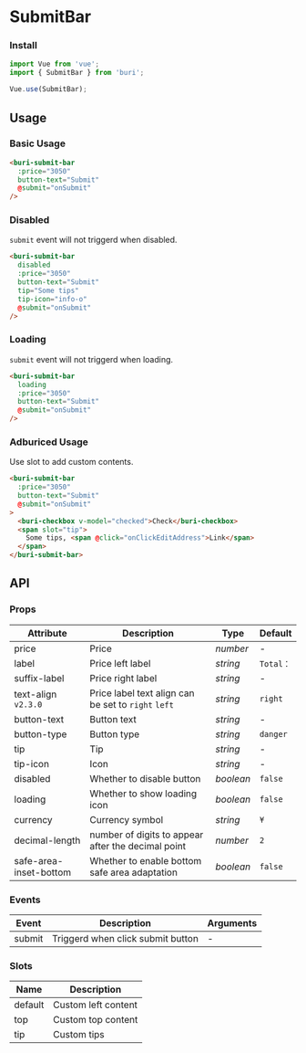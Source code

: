 # SubmitBar

### Install

``` javascript
import Vue from 'vue';
import { SubmitBar } from 'buri';

Vue.use(SubmitBar);
```

## Usage

### Basic Usage

```html
<buri-submit-bar
  :price="3050"
  button-text="Submit"
  @submit="onSubmit"
/>
```

### Disabled

`submit` event will not triggerd when disabled.

```html
<buri-submit-bar
  disabled
  :price="3050"
  button-text="Submit"
  tip="Some tips"
  tip-icon="info-o"
  @submit="onSubmit"
/>
```

### Loading

`submit` event will not triggerd when loading.

```html
<buri-submit-bar
  loading
  :price="3050"
  button-text="Submit"
  @submit="onSubmit"
/>
```

### Adburiced Usage

Use slot to add custom contents.

```html
<buri-submit-bar
  :price="3050"
  button-text="Submit"
  @submit="onSubmit"
>
  <buri-checkbox v-model="checked">Check</buri-checkbox>
  <span slot="tip">
    Some tips, <span @click="onClickEditAddress">Link</span>
  </span>
</buri-submit-bar>
```

## API

### Props

| Attribute | Description | Type | Default |
|------|------|------|------|
| price | Price | *number* | - |
| label | Price left label | *string* | `Total：` |
| suffix-label | Price right label | *string* | - |
| text-align `v2.3.0` | Price label text align can be set to `right` `left` | *string* | `right` |
| button-text | Button text | *string* | - |
| button-type | Button type | *string* | `danger` |
| tip | Tip | *string* | - |
| tip-icon | Icon |  *string* | - |
| disabled | Whether to disable button | *boolean* | `false` |
| loading | Whether to show loading icon | *boolean* | `false` |
| currency | Currency symbol | *string* | `¥` |
| decimal-length | number of digits to appear after the decimal point | *number* | `2` |
| safe-area-inset-bottom | Whether to enable bottom safe area adaptation | *boolean* | `false` |

### Events

| Event | Description | Arguments |
|------|------|------|
| submit | Triggerd when click submit button | - |

### Slots

| Name | Description |
|------|------|
| default | Custom left content |
| top | Custom top content |
| tip | Custom tips |
